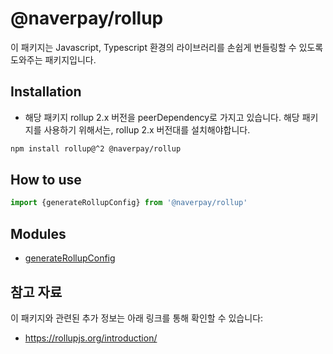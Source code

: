 # @naverpay/rollup

이 패키지는 Javascript, Typescript 환경의 라이브러리를 손쉽게 번들링할 수 있도록 도와주는 패키지입니다.

## Installation

- 해당 패키지 rollup 2.x 버전을 peerDependency로 가지고 있습니다. 해당 패키지를 사용하기 위해서는, rollup 2.x 버전대를 설치해야합니다.

```bash
npm install rollup@^2 @naverpay/rollup
```

## How to use

```javascript
import {generateRollupConfig} from '@naverpay/rollup'
```

## Modules

- [generateRollupConfig](./generateRollupConfig.md)

## 참고 자료

이 패키지와 관련된 추가 정보는 아래 링크를 통해 확인할 수 있습니다:

- <https://rollupjs.org/introduction/>
